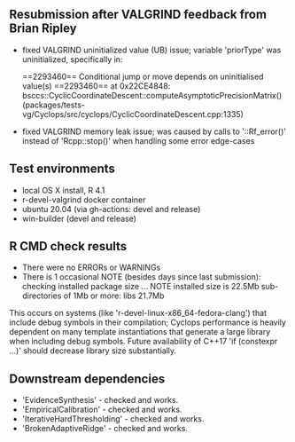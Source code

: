 ## Resubmission after VALGRIND feedback from Brian Ripley

* fixed VALGRIND uninitialized value (UB) issue; variable 'priorType' was uninitialized,
  specifically in:

    ==2293460== Conditional jump or move depends on uninitialised value(s)
    ==2293460==    at 0x22CE4848: bsccs::CyclicCoordinateDescent::computeAsymptoticPrecisionMatrix() (packages/tests-vg/Cyclops/src/cyclops/CyclicCoordinateDescent.cpp:1335)
    
* fixed VALGRIND memory leak issue; was caused by calls to '::Rf_error()' instead of 
  'Rcpp::stop()' when handling some error edge-cases

## Test environments
* local OS X install, R 4.1
* r-devel-valgrind docker container
* ubuntu 20.04 (via gh-actions: devel and release)
* win-builder (devel and release)

## R CMD check results
* There were no ERRORs or WARNINGs
* There is 1 occasional NOTE (besides days since last submission):
    checking installed package size ... NOTE
    installed size is 22.5Mb
    sub-directories of 1Mb or more:
      libs 21.7Mb

This occurs on systems (like 'r-devel-linux-x86_64-fedora-clang') that include debug
symbols in their compilation; Cyclops performance is heavily dependent on many template
instantiations that generate a large library when including debug symbols.  Future
availability of C++17 'if (constexpr ...)' should decrease library size substantially.

## Downstream dependencies
* 'EvidenceSynthesis' - checked and works.
* 'EmpiricalCalibration' - checked and works.
* 'IterativeHardThresholding' - checked and works.
* 'BrokenAdaptiveRidge' - checked and works.
